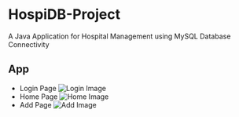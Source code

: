 # HospiDB-Project
 A Java Application for Hospital Management using MySQL Database Connectivity

## App
 - Login Page
![Login Image](https://github.com/KausikN/HospiDB-Project/blob/master/Images/LoginPage.png)
 - Home Page
![Home Image](https://github.com/KausikN/HospiDB-Project/blob/master/Images/HomePage.png)
 - Add Page
![Add Image](https://github.com/KausikN/HospiDB-Project/blob/master/Images/AddPage.png)
